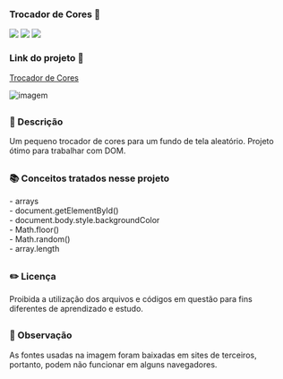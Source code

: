 ### Trocador de Cores 🎨

<div style="display: inline_block">

<img src="https://img.shields.io/badge/html5-%23E34F26.svg?style=for-the-badge&logo=html5&logoColor=white" />
<img src="https://img.shields.io/badge/css3-%231572B6.svg?style=for-the-badge&logo=css3&logoColor=white" />
<img src="https://img.shields.io/badge/javascript-%23323330.svg?style=for-the-badge&logo=javascript&logoColor=%23F7DF1E" />

### Link do projeto 🔗 

<a href="https://26tassiofernandes.github.io/TrocadorDeCores/cores.html" rel="external" >Trocador de Cores</a>

<img src="https://user-images.githubusercontent.com/86972667/227834642-06e3f125-80d7-4f87-99f1-359561a045e2.png" alt="imagem">
</div>


##

### 📜 Descrição 
<p>Um pequeno trocador de cores para um fundo de tela aleatório. Projeto ótimo para trabalhar com DOM.

</p>

##

### 📚 Conceitos tratados nesse projeto
<p>
- arrays <br>
- document.getElementById() <br>
- document.body.style.backgroundColor <br>
- Math.floor() <br>
- Math.random() <br>
- array.length 
</p>

##

### ✏️ Licença 
<p>Proibida a utilização dos arquivos e códigos em questão para fins diferentes de aprendizado e estudo.</p>

##

### 👀 Observação
<p> As fontes usadas na imagem foram baixadas em sites de terceiros, portanto, podem não funcionar em alguns navegadores.</p>
